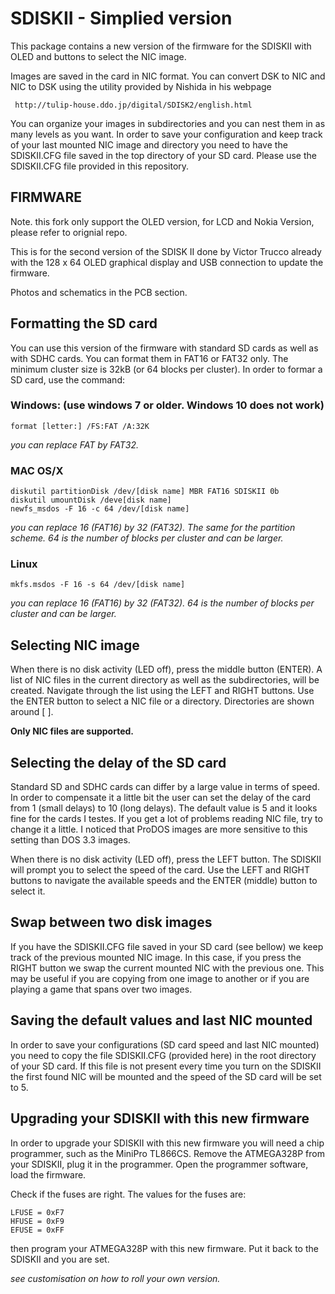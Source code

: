 # SDISKII - Simplied version

This package contains a new version of the firmware for the SDISKII with OLED and
buttons to select the NIC image.

Images are saved in the card in NIC format. You can convert DSK to NIC and NIC to DSK
using the utility provided by Nishida in his webpage

     http://tulip-house.ddo.jp/digital/SDISK2/english.html

You can organize your images in subdirectories and you can nest them in as many levels
as you want. In order to save your configuration and keep track of your last mounted
NIC image and directory you need to have the SDISKII.CFG file saved in the top directory
of your SD card. Please use the SDISKII.CFG file provided in this repository.

## FIRMWARE

Note. this fork only support the OLED version, for LCD and Nokia Version, please refer to orignial repo.

  This is for the second version of the SDISK II done by Victor Trucco already with the
  128 x 64 OLED graphical display and USB connection to update the firmware.

  Photos and schematics in the PCB section.

## Formatting the SD card

You can use this version of the firmware with standard SD cards as well as with SDHC
cards. You can format them in FAT16 or FAT32 only. The minimum cluster size is 32kB
(or 64 blocks per cluster). In order to formar a SD card, use the command:

### Windows: (use windows 7 or older. Windows 10 does not work)

    format [letter:] /FS:FAT /A:32K

*you can replace FAT by FAT32.*

### MAC OS/X

    diskutil partitionDisk /dev/[disk name] MBR FAT16 SDISKII 0b
    diskutil umountDisk /deve[disk name]
    newfs_msdos -F 16 -c 64 /dev/[disk name]

*you can replace 16 (FAT16) by 32 (FAT32). The same for the partition scheme.*
*64 is the number of blocks per cluster and can be larger.*

### Linux

    mkfs.msdos -F 16 -s 64 /dev/[disk name]

*you can replace 16 (FAT16) by 32 (FAT32). 64 is the number of blocks per cluster and can be larger.*

## Selecting NIC image

When there is no disk activity (LED off), press the middle button (ENTER). A list
of NIC files in the current directory as well as the subdirectories, will be created.
Navigate through the list using the LEFT and RIGHT buttons. Use the ENTER button to
select a NIC file or a directory. Directories are shown around [ ].

**Only NIC files are supported.**

## Selecting the delay of the SD card

Standard SD and SDHC cards can differ by a large value in terms of speed. In order
to compensate it a little bit the user can set the delay of the card from 1 (small delays)
to 10 (long delays). The default value is 5 and it looks fine for the cards I testes.
If you get a lot of problems reading NIC file, try to change it a little. I noticed
that ProDOS images are more sensitive to this setting than DOS 3.3 images.

When there is no disk activity (LED off), press the LEFT button. The SDISKII will
prompt you to select the speed of the card. Use the LEFT and RIGHT buttons to
navigate the available speeds and the ENTER (middle) button to select it.

## Swap between two disk images

If you have the SDISKII.CFG file saved in your SD card (see bellow) we keep track of the
previous mounted NIC image. In this case, if you press the RIGHT button we swap the current
mounted NIC with the previous one. This may be useful if you are copying from one image to
another or if you are playing a game that spans over two images.

## Saving the default values and last NIC mounted

In order to save your configurations (SD card speed and last NIC mounted) you need
to copy the file SDISKII.CFG (provided here) in the root directory of your SD card.
If this file is not present every time you turn on the SDISKII the first found NIC
will be mounted and the speed of the SD card will be set to 5.

## Upgrading your SDISKII with this new firmware

In order to upgrade your SDISKII with this new firmware you will need a chip programmer, such
as the MiniPro TL866CS. Remove the ATMEGA328P from your SDISKII, plug it in the programmer.
Open the programmer software, load the firmware.

Check if the fuses are right. The values for the fuses are:

    LFUSE = 0xF7
    HFUSE = 0xF9
    EFUSE = 0xFF

then program your ATMEGA328P with this new firmware. Put it back to the SDISKII and you are set.

*see customisation on how to roll your own version.*

